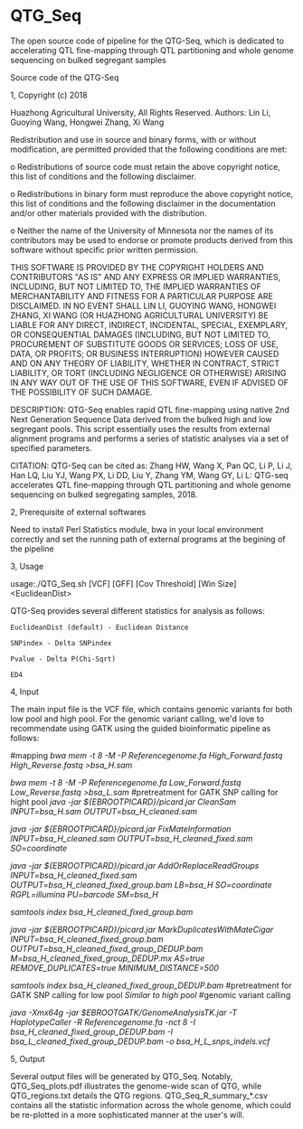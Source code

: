 # QTG_Seq

The open source code of pipeline for the QTG-Seq, which is dedicated to accelerating QTL fine-mapping through QTL partitioning and whole genome sequencing on bulked segregant samples

Source code of the QTG-Seq

1, Copyright (c) 2018

Huazhong Agricultural University, All Rights Reserved. Authors: Lin Li, Guoying Wang, Hongwei Zhang, Xi Wang

Redistribution and use in source and binary forms, with or without modification, are permitted provided that the following conditions are met:

o Redistributions of source code must retain the above copyright notice, this list of conditions and the following disclaimer.

o Redistributions in binary form must reproduce the above copyright notice, this list of conditions and the following disclaimer in the documentation and/or other materials provided with the distribution.

o Neither the name of the University of Minnesota nor the names of its contributors may be used to endorse or promote products derived from this software without specific prior written permission.

THIS SOFTWARE IS PROVIDED BY THE COPYRIGHT HOLDERS AND CONTRIBUTORS "AS IS" AND ANY EXPRESS OR IMPLIED WARRANTIES, INCLUDING, BUT NOT LIMITED TO, THE IMPLIED WARRANTIES OF MERCHANTABILITY AND FITNESS FOR A PARTICULAR PURPOSE ARE DISCLAIMED. IN NO EVENT SHALL LIN LI, GUOYING WANG, HONGWEI ZHANG, XI WANG (OR HUAZHONG AGRICULTURAL UNIVERSITY) BE LIABLE FOR ANY DIRECT, INDIRECT, INCIDENTAL, SPECIAL, EXEMPLARY, OR CONSEQUENTIAL DAMAGES (INCLUDING, BUT NOT LIMITED TO, PROCUREMENT OF SUBSTITUTE GOODS OR SERVICES; LOSS OF USE, DATA, OR PROFITS; OR BUSINESS INTERRUPTION) HOWEVER CAUSED AND ON ANY THEORY OF LIABILITY, WHETHER IN CONTRACT, STRICT LIABILITY, OR TORT (INCLUDING NEGLIGENCE OR OTHERWISE) ARISING IN ANY WAY OUT OF THE USE OF THIS SOFTWARE, EVEN IF ADVISED OF THE POSSIBILITY OF SUCH DAMAGE.

DESCRIPTION: QTG-Seq enables rapid QTL fine-mapping using native 2nd Next Generation Sequence Data derived from the bulked high and low segregant pools. This script essentially uses the results from external alignment programs and performs a series of statistic analyses via a set of specified parameters.

CITATION: QTG-Seq can be cited as: Zhang HW, Wang X, Pan QC, Li P, Li J, Han LQ, Liu YJ, Wang PX, Li DD, Liu Y, Zhang YM, Wang GY, Li L: QTG-seq accelerates QTL fine-mapping through QTL partitioning and whole genome sequencing on bulked segregating samples, 2018.

2, Prerequisite of external softwares

Need to install Perl Statistics module, bwa in your local environment correctly and set the running path of external programs at the begining of the pipeline

3, Usage

usage:./QTG_Seq.sh [VCF] [GFF] [Cov Threshold] [Win Size] \<EuclideanDist\>

QTG-Seq provides several different statistics for analysis as follows:

	EuclideanDist (default) - Euclidean Distance
	
	SNPindex - Delta SNPindex
	
	Pvalue - Delta P(Chi-Sqrt)
	
	ED4 

4, Input

The main input file is the VCF file, which contains genomic variants for both low pool and high pool. For the genomic variant calling, we'd love to recommendate using GATK using the guided bioinformatic pipeline as follows:

#mapping 
<I>
bwa mem -t 8 -M -P Referencegenome.fa High_Forward.fastq High_Reverse.fastq >bsa_H.sam

bwa mem -t 8 -M -P Referencegenome.fa Low_Forward.fastq Low_Reverse.fastq >bsa_L.sam
</I>
#pretreatment for GATK SNP calling for hight pool
<I>
java -jar ${EBROOTPICARD}/picard.jar CleanSam INPUT=bsa_H.sam OUTPUT=bsa_H_cleaned.sam

java -jar ${EBROOTPICARD}/picard.jar FixMateInformation INPUT=bsa_H_cleaned.sam OUTPUT=bsa_H_cleaned_fixed.sam SO=coordinate

java -jar ${EBROOTPICARD}/picard.jar AddOrReplaceReadGroups INPUT=bsa_H_cleaned_fixed.sam OUTPUT=bsa_H_cleaned_fixed_group.bam LB=bsa_H SO=coordinate RGPL=illumina PU=barcode SM=bsa_H

samtools index bsa_H_cleaned_fixed_group.bam

java -jar ${EBROOTPICARD}/picard.jar MarkDuplicatesWithMateCigar INPUT=bsa_H_cleaned_fixed_group.bam OUTPUT=bsa_H_cleaned_fixed_group_DEDUP.bam M=bsa_H_cleaned_fixed_group_DEDUP.mx AS=true REMOVE_DUPLICATES=true MINIMUM_DISTANCE=500

samtools index bsa_H_cleaned_fixed_group_DEDUP.bam
</I>
#pretreatment for GATK SNP calling for low pool
<I>
Similar to high pool
</I>
#genomic variant calling

<i>java -Xmx64g -jar $EBROOTGATK/GenomeAnalysisTK.jar -T HaplotypeCaller -R Referencegenome.fa -nct 8 -I bsa_H_cleaned_fixed_group_DEDUP.bam -I bsa_L_cleaned_fixed_group_DEDUP.bam -o bsa_H_L_snps_indels.vcf</i>



5, Output

Several output files will be generated by QTG_Seq. Notably, QTG_Seq_plots.pdf illustrates the genome-wide scan of QTG, while QTG_regions.txt details the QTG regions. QTG_Seq_R_summary_*.csv contains all the statistic information across the whole genome, which could be re-plotted in a more sophisticated manner at the user's will.
